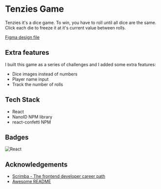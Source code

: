 
# Tenzies Game

Tenzies it's a dice game. 
To win, you have to roll until all dice are the same. 
Click each die to freeze it at it's current value between rolls.

[Figma design file](https://www.figma.com/file/FqsxRUhAaXM4ezddQK0CdR/Tenzies?node-id=2%3A31)




## Extra features

I built this game as a series of challenges and I added some extra features:
- Dice images instead of numbers
- Player name input
- Track the number of rolls 



## Tech Stack

* React
* NanoID NPM library
* react-confetti NPM




## Badges



![React](https://img.shields.io/badge/React-20232A?style=for-the-badge&logo=react&logoColor=61DAFB)
## Acknowledgements

 - [Scrimba - The frontend developer career path](https://scrimba.com/)
 - [Awesome README](https://github.com/matiassingers/awesome-readme)
 

